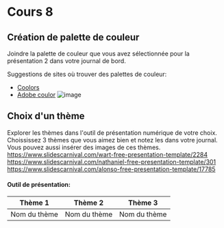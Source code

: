 # Cours 8
## Création de palette de couleur
Joindre la palette de couleur que vous avez sélectionnée pour la présentation 2 dans votre journal de bord.   

Suggestions de sites où trouver des palettes de couleur: 
* [Coolors](https://coolors.co/)
* [Adobe coulor](https://color.adobe.com/fr/create/color-wheel)
![image](https://user-images.githubusercontent.com/89647613/145598807-03977a26-1559-4e96-af36-95adf7e67bcf.png)



## Choix d'un thème 
Explorer les thèmes dans l'outil de présentation numérique de votre choix. Choississez 3 thèmes que vous aimez bien et notez les dans votre journal. Vous pouvez aussi insérer des images de ces thèmes. 
https://www.slidescarnival.com/wart-free-presentation-template/2284
https://www.slidescarnival.com/nathaniel-free-presentation-template/301
https://www.slidescarnival.com/alonso-free-presentation-template/17785

#### Outil de présentation:    
Thème 1 | Thème 2 | Thème 3
--| -- | --
Nom du thème  | Nom du thème | Nom du thème 
